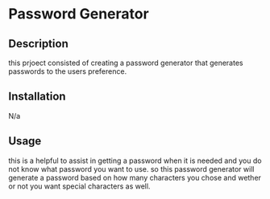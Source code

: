 # Password Generator

## Description
 this prjoect consisted of creating a password generator that generates passwords to the users preference.

## Installation

N/a


## Usage

this is a helpful to assist in getting a password when it is needed and you do not know what password you want to use. so this password generator will generate a password based on how many characters you chose and wether or not you want special characters as well.


